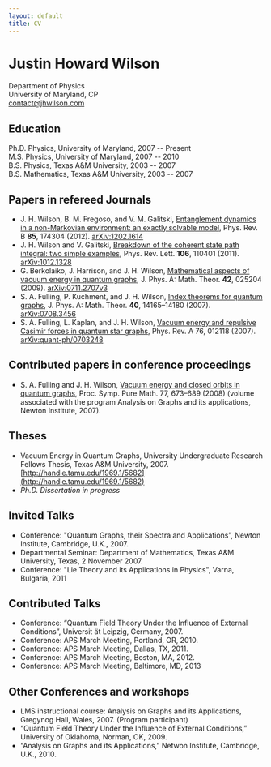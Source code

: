 ```yaml
---
layout: default
title: CV
---
```


# Justin Howard Wilson

Department of Physics  
University of Maryland, CP  
contact@jhwilson.com

## Education
Ph.D. Physics, University of Maryland, 2007 -- Present  
M.S. Physics, University of Maryland, 2007 -- 2010  
B.S. Physics, Texas A&M University, 2003 -- 2007  
B.S. Mathematics, Texas A&M University, 2003 -- 2007

## Papers in refereed Journals
- J. H. Wilson, B. M. Fregoso, and V. M. Galitski, [Entanglement dynamics in a non-Markovian environment: an exactly solvable model](http://prb.aps.org/abstract/PRB/v85/i17/e174304), Phys. Rev. B **85**, 174304 (2012). [arXiv:1202.1614](http://arxiv.org/pdf/1202.1614)
- J. H. Wilson and V. Galitski, [Breakdown of the coherent state path integral: two simple examples](http://link.aps.org/doi/10.1103/PhysRevLett.106.110401), Phys. Rev. Lett. **106**, 110401 (2011). [arXiv:1012.1328](http://arxiv.org/pdf/1012.1328)
- G. Berkolaiko, J. Harrison, and J. H. Wilson, [Mathematical aspects of vacuum energy in quantum graphs](http://iopscience.iop.org/1751-8121/42/2/025204), J. Phys. A: Math. Theor. **42**, 025204 (2009). [arXiv:0711.2707v3](http://arxiv.org/pdf/0711.2707)
- S. A. Fulling, P. Kuchment, and J. H. Wilson, [Index theorems for quantum graphs](http://iopscience.iop.org/1751-8121/40/47/009), J. Phys. A: Math. Theor. **40**, 14165–14180 (2007). [arXiv:0708.3456](http://arxiv.org/pdf/0708.3456)
- S. A. Fulling, L. Kaplan, and J. H. Wilson, [Vacuum energy and repulsive Casimir forces in quantum star graphs](http://pra.aps.org/abstract/PRA/v76/i1/e012118), Phys. Rev. A 76, 012118 (2007). [arXiv:quant-ph/0703248](http://arxiv.org/pdf/quant-ph/0703248)

## Contributed papers in conference proceedings
- S. A. Fulling and J. H. Wilson, [Vacuum energy and closed orbits in quantum graphs](https://www.math.tamu.edu/~stephen.fulling/fulaga.pdf), Proc. Symp. Pure Math. 77, 673–689 (2008) (volume associated with the program Analysis on Graphs and its applications, Newton Institute, 2007).

## Theses
- Vacuum Energy in Quantum Graphs, University Undergraduate Research Fellows Thesis, Texas A&M University, 2007. [http://handle.tamu.edu/1969.1/5682](http://handle.tamu.edu/1969.1/5682)
- _Ph.D. Dissertation in progress_

## Invited Talks
- Conference: "Quantum Graphs, their Spectra and Applications”, Newton Institute, Cambridge, U.K., 2007.
- Departmental Seminar: Department of Mathematics, Texas A&M University, Texas, 2 November 2007.
- Conference: "Lie Theory and its Applications in Physics", Varna, Bulgaria, 2011

## Contributed Talks
- Conference: “Quantum Field Theory Under the Influence of External Conditions”, Universit ̈at Leipzig, Germany, 2007.
- Conference: APS March Meeting, Portland, OR, 2010.
- Conference: APS March Meeting, Dallas, TX, 2011.
- Conference: APS March Meeting, Boston, MA, 2012.
- Conference: APS March Meeting, Baltimore, MD, 2013

## Other Conferences and workshops
- LMS instructional course: Analysis on Graphs and its Applications, Gregynog Hall, Wales, 2007. (Program participant)
- “Quantum Field Theory Under the Influence of External Conditions,” University of Oklahoma, Norman, OK, 2009.
- “Analysis on Graphs and its Applications,” Netwon Institute, Cambridge, U.K., 2010.
